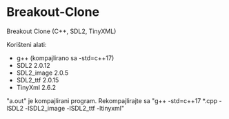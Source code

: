 # Breakout-Clone
Breakout Clone (C++, SDL2, TinyXML)

Korišteni alati:

 * g++ (kompajlirano sa -std=c++17)
 * SDL2 2.0.12
 * SDL2_image 2.0.5
 * SDL2_ttf 2.0.15
 * TinyXml 2.6.2
 
 "a.out" je kompajlirani program.
 Rekompajlirajte sa "g++ -std=c++17 *.cpp -lSDL2 -lSDL2_image -lSDL2_ttf -ltinyxml"
